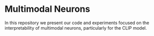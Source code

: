 # Multimodal Neurons

In this repository we present our code and experiments focused on the interpretability of multimodal neurons, particularly for the CLIP model.
